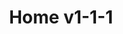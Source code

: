 ---
layout: home.njk
title: Home v1-1-1
bodyName: home
sectionCont:
  - pattern: hero-home
    title: Passion <span>for</span> Classic Cars
    subtitle: Born from our
    image: ./src/_images/67_dart_vader_graffiti.jpg
    altText: 67 Dart Vader three quarters front left graffiti
    link: /projects/67-dart-vader/
    position: m-top-15
    text: Pick your powerplant and we’ll make it happen. We’re specialists in modern engine swaps into classic cars - from mild to wild and oddball combos, we love making your classic better with an engine swap. We know the right parts to make it all work seamlessly and make awesome power and reliability. 
    slidelayout:
  - pattern: hero-home
    title: Every <span>bolt</span> Touched
    subtitle: 69 Cuda
    image: ./src/_images/69-cuda-5.jpg
    altText: 69 Cuda
    link: /projects/69-barracuda-formula-s/
    position: m-top-20
    text: Pick your powerplant and we’ll make it happen. We’re specialists in modern engine swaps into classic cars - from mild to wild and oddball combos, we love making your classic better with an engine swap. We know the right parts to make it all work seamlessly and make awesome power and reliability. 
    slidelayout:
  - pattern: hero-home
    title: Classic <span>Frame-off</span> Restoration
    subtitle: 55 Buick
    image: ./src/_images/55_buick_front_left.jpg
    altText: 55 Buick
    link: /projects/55-buick/
    position: m-top-15
    text: Pick your powerplant and we’ll make it happen. We’re specialists in modern engine swaps into classic cars - from mild to wild and oddball combos, we love making your classic better with an engine swap. We know the right parts to make it all work seamlessly and make awesome power and reliability. 
    slidelayout:
  - pattern: hero-home
    title: Mean <span>Detroit</span> Muscle
    subtitle: 67 Camaro
    image: ./src/_images/67-camaro_forsyth_front_right.jpg
    altText: 67 Camaro
    link: /projects/67-camaro-forsyth/
    position: m-top-30
    text: Pick your powerplant and we’ll make it happen. We’re specialists in modern engine swaps into classic cars - from mild to wild and oddball combos, we love making your classic better with an engine swap. We know the right parts to make it all work seamlessly and make awesome power and reliability. 
    slidelayout:
  - pattern: sec-services
    title: Services
    subtitle: Get your classic back on the road, get it serviced, or make it perform better!
    image: ./src/_images/89_Grand_Wagoneer-LS-side-top.jpg
    altText: 89 Grand Wagoneer LS side top
    position: 
    text: Pick your powerplant and we’ll make it happen. We’re specialists in modern engine swaps into classic cars - from mild to wild and oddball combos, we love making your classic better with an engine swap. We know the right parts to make it all work seamlessly and make awesome power and reliability. 
    slidelayout:
  - pattern: sec-2col-pos1
    title: We do “normal” engines as well
    subtitle: Tuned to perform
    image: ./src/_images/engine_swap.jpg
    altText: Engine swap
    position: 
    text: If your original engine is shot or you’d like to get more power and performance - we can handle that. Whether it’s sourcing and swapping a crate engine - or working with our rolodex of reputable machine shops on a custom build we can handle it all.
    CTAlabel: Let's Go >
    slidelayout: 1
---